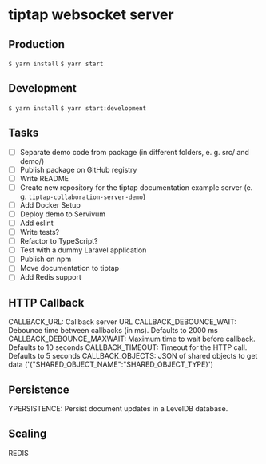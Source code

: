 # tiptap websocket server

## Production

`$ yarn install`
`$ yarn start`

## Development

`$ yarn install`
`$ yarn start:development`

## Tasks
- [ ] Separate demo code from package (in different folders, e. g. src/ and demo/)
- [ ] Publish package on GitHub registry
- [ ] Write README
- [ ] Create new repository for the tiptap documentation example server (e. g. `tiptap-collaboration-server-demo`)
- [ ] Add Docker Setup
- [ ] Deploy demo to Servivum
- [ ] Add eslint
- [ ] Write tests?
- [ ] Refactor to TypeScript?
- [ ] Test with a dummy Laravel application
- [ ] Publish on npm
- [ ] Move documentation to tiptap
- [ ] Add Redis support

## HTTP Callback
CALLBACK_URL: Callback server URL
CALLBACK_DEBOUNCE_WAIT: Debounce time between callbacks (in ms). Defaults to 2000 ms
CALLBACK_DEBOUNCE_MAXWAIT: Maximum time to wait before callback. Defaults to 10 seconds
CALLBACK_TIMEOUT: Timeout for the HTTP call. Defaults to 5 seconds
CALLBACK_OBJECTS: JSON of shared objects to get data ('{"SHARED_OBJECT_NAME":"SHARED_OBJECT_TYPE}')

## Persistence
YPERSISTENCE: Persist document updates in a LevelDB database.

## Scaling
REDIS
